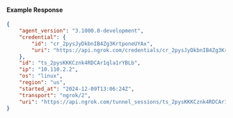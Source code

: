 <!-- Code generated for API Clients. DO NOT EDIT. -->

#### Example Response

```json
{
	"agent_version": "3.1000.0-development",
	"credential": {
		"id": "cr_2pysJyDkbnIB4Zg3KrtponeUYAx",
		"uri": "https://api.ngrok.com/credentials/cr_2pysJyDkbnIB4Zg3KrtponeUYAx"
	},
	"id": "ts_2pysKKKCznk4RDCAr1qla1rYBLb",
	"ip": "10.110.2.2",
	"os": "linux",
	"region": "us",
	"started_at": "2024-12-09T13:06:24Z",
	"transport": "ngrok/2",
	"uri": "https://api.ngrok.com/tunnel_sessions/ts_2pysKKKCznk4RDCAr1qla1rYBLb"
}
```
